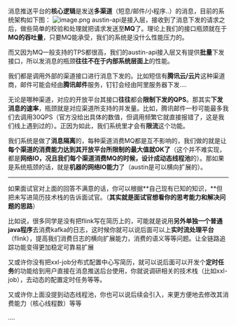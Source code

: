 消息推送平台的**核心逻辑**是发送**多渠道**（短息/邮件/小程序..）的消息，目前的系统架构如下图：
![image.png](https://cdn.nlark.com/yuque/0/2023/png/1285871/1690858377897-4e32e665-6e0b-423f-ab27-40fab980dd13.png#averageHue=%23faf9f7&clientId=ueacb60e0-3870-4&id=AVm3h&originHeight=1252&originWidth=2326&originalType=binary&ratio=1&rotation=0&showTitle=false&size=342087&status=done&style=none&taskId=u2e20e8a8-17ee-4101-9b48-5f97a8184ea&title=)
austin-api是接入层，接收到了消息下发的请求之后，做些简单的校验和处理就把请求发送至**MQ**了。理论上我们的接口瓶颈就在于**MQ的吞吐量**，只要MQ能承受，我们的系统是没什么性能压力的。

而又因为MQ一般支持的TPS都很高，我们的austin-api接入层又有提供**批量**下发接口，所以发消息的瓶颈**往往不在于内部系统层面上**的性能。

我们都是调用外部的渠道接口进行消息下发的。比如短信有**腾讯云/云片**这种渠道商，邮件可能会经由**腾讯邮件**服务，钉钉会经由阿里服务器下发....

无论是哪种渠道，对应的开放平台其接口**往往**都会**限制下发的QPS**。那其实**下发消息的速率**，瓶颈就是对应渠道所支持的并发量。比如，腾讯邮件一秒可能最多我们去调用30QPS（官方没给出具体的数值，但调用频繁它就直接报错了，这是我们线上遇到过的）。正因为如此，我们系统里才会有**限流**这个功能。

我们系统是做了**消息隔离**的，每种渠道消费MQ都是互不影响的，我们做的就是让**每个渠道的消费能力达到其开放平台所限制的最大值就OK了**（这个并不难实现，都是**网络IO，**况且我们每个渠道消费MQ的时候，设计成**动态线程池**的）。那如果是系统瓶颈的话，就是**机器的网络IO能力**了（austin是可以横向扩展的）。

---

如果面试官对上面的回答不满意的话，你可以根据**自己现有已知的知识，**但把未写进简历技术栈的告诉面试官。（**其实就是面试官想看你的思考能力和解决问题的思路**）

比如说，很多同学是没有把flink写在简历上的，可能就是说用**另外单独一个普通java程序**去消费kafka的日志，这时候你就可以说后面可以上**实时流处理平台**（flink），提高我们消费日志的横向扩展能力，消费的语义等等问题。让全链路追踪功能变得更加稳定可靠易扩展

又或许你没有把xxl-job分布式配置中心写简历，就可以说后面可以开发个**定时任务**的功能给到用户直接在消息推送后台使用，你就说调研相关的技术栈（比如xxl-job），去动态的配置定时任务等等。

又或许你上面没提到动态线程池，你也可以说后续会引入，来更方便地去修改其消费能力（核心线程数）等等

....


